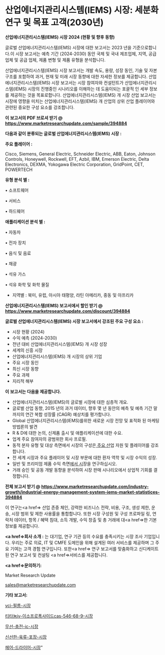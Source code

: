 # 산업에너지관리시스템(IEMS) 시장: 세분화 연구 및 목표 고객(2030년)

<strong>산업에너지관리시스템(IEMS) 시장 2024 (현황 및 향후 동향)</strong>

글로벌 산업에너지관리시스템(IEMS) 시장에 대한 보고서는 2023 년을 기준으로합니다.이 시장 보고서는 예측 기간 (2024-2030) 동안 국제 및 국내 제조업체, 지역, 공급 업체 및 공급 업체, 제품 변형 및 제품 유형을 분석합니다.

산업에너지관리시스템(IEMS) 시장 보고서는 개발 속도, 용량, 성장 동인, 기술 및 자본 구조를 포함하여 과거, 현재 및 미래 시장 동향에 대한 자세한 정보를 제공합니다. 산업에너지관리시스템(IEMS) 시장 보고서는 시장 참여자와 컨설턴트가 산업에너지관리시스템(IEMS) 시장의 진행중인 시나리오를 이해하는 데 도움이되는 포괄적 인 세부 정보를 제공하는 것을 목표로합니다. 산업에너지관리시스템(IEMS) 개 시장 산업 보고서는 시장에 영향을 미치는 산업에너지관리시스템(IEMS) 개 산업의 상위 산업 플레이어와 관련된 중요한 구성 요소를 강조합니다.



<strong>이 보고서의 PDF 브로셔 받기 @ <a href=https://www.marketresearchupdate.com/sample/394884>https://www.marketresearchupdate.com/sample/394884</a></strong>



<strong>다음과 같이 분류되는 글로벌 산업에너지관리시스템(IEMS) 시장 :</strong>



<strong>주요 플레이어 :</strong>

Cisco, Siemens, General Electric, Schneider Electric, ABB, Eaton, Johnson Controls, Honeywell, Rockwell, EFT, Azbil, IBM, Emerson Electric, Delta Electronics, DEXMA, Yokogawa Electric Corporation, GridPoint, CET, POWERTECH



<strong>유형 분석 별 :</strong>

• 소프트웨어

• 서비스

• 하드웨어



<strong>애플리케이션 분석 별 :</strong>

• 자동차

• 전자 장치

• 음식 및 음료

• 채광

• 석유 가스

• 석유 화학 및 화학 물질

<ul>
  <li>지역별 : 북미, 유럽, 아시아 태평양, 라틴 아메리카, 중동 및 아프리카</li>
</ul>


<strong>산업에너지관리시스템(IEMS) 보고서에서 할인 받기 @ <a href=https://www.marketresearchupdate.com/discount/394884>https://www.marketresearchupdate.com/discount/394884</a></strong>



<strong>글로벌 산업에너지관리시스템(IEMS) 시장 보고서에서 강조된 주요 구성 요소 :</strong>
<ul>
  <li>시장 현황 (2024)</li>
  <li>수익 예측 (2024-2030)</li>
  <li>전년 대비 산업에너지관리시스템(IEMS) 개 시장 성장</li>
  <li>세계의 신흥 시장</li>
  <li>산업에너지관리시스템(IEMS) 개 시장의 상위 기업</li>
  <li>주요 시장 동인</li>
  <li>최신 시장 동향</li>
  <li>주요 과제</li>
  <li>지리적 해부</li>
</ul>


<strong>이 보고서는 다음을 제공합니다.</strong>
<ul>
  <li>산업에너지관리시스템(IEMS)의 글로벌 시장에 대한 심층적 개요.</li>
  <li>글로벌 산업 동향, 2015 년의 과거 데이터, 향후 몇 년 동안의 예측 및 예측 기간 말까지의 연간 복합 성장률 (CAGR) 예상치를 평가합니다.</li>
  <li>Global 산업에너지관리시스템(IEMS)를위한 새로운 시장 전망 및 표적화 된 마케팅 방법론의 발견</li>
  <li>R &amp; D에 대한 논의, 신제품 출시 및 애플리케이션에 대한 수요.</li>
  <li>업계 주요 참여자의 광범위한 회사 프로필.</li>
  <li>동적 분자 유형 및 대상 측면에서 시장의 구성은<a href=> 주요 산</a>업 자원 및 플레이어를 강조합니다.</li>
  <li>전 세계 시장과 주요 플레이어 및 시장 부문에 대한 환자 역학 및 시장 수익의 성장.</li>
  <li>일반 및 프리미엄 제품 수익 측면<a href=>에서 시</a>장을 연구하십시오.</li>
  <li>거래 승인 및 공동 개발 동향을 분석하여 시장 판매 시나리오에서 상업적 기회를 결정합니다.</li>
</ul>



<strong>전체 보고서 받기 @ <a href=https://www.marketresearchupdate.com/industry-growth/industrial-energy-management-system-iems-market-statistices-394884>https://www.marketresearchupdate.com/industry-growth/industrial-energy-management-system-iems-market-statistices-394884</a></strong>

이 연구는<a href=> 산업 존중</a> 체인, 강력한 비즈니스 전략, 비용, 구조, 생성 제한, 운송, 시장 범위 및 제한 사용률을 통합합니다. 또한 시장 구성원 및 구성 프로파일 링, 연락처 데이터, 항목 / 혜택 침대, 소득 개발, 수익 창출 및 총 거래에 대<a href=>한 기본 </a>정보를 제공합니다.



<strong><a href=>회사 소</a>개 :</strong>
는 대기업, 연구 기관 등의 수요를 충족시키는 시장 조사 기업입니다. 우리는 주로 의료, IT 및 CMFE 도메인을 위해 설계된 여러 서비스를 제공하며 그 주요 기여는 고객 경험 연구입니다. 또한<a href=> 연구 보</a>고서를 맞춤화하고 신디케이트 된 연구 보고서 및 컨설팅 <a href=>서비스</a>를 제공합니다.



<strong><a href=>문의하기:</a></strong>

Market Research Update

sales@marketresearchupdate.com



<strong>기타 보고서:</strong>

<a href=https://www.linkedin.com/pulse/vci-필름-시장-경쟁-분석-및-성장-잠재력-2029-consumer-connection-chronicles-24-/>vci-필름-시장</a>

<a href=https://www.linkedin.com/pulse/티타늄iv-이소프로폭사이드cas-546-68-9-시장-세분화-연구-및-mhpsf/>티타늄iv-이소프로폭사이드cas-546-68-9-시장</a>

<a href=https://www.linkedin.com/pulse/무선-충전-ic-시장-현재-및-미래-성장-2029-trend-tracking-tips-360-analysis-zvjef/>무선-충전-ic-시장</a>

<a href=https://www.linkedin.com/pulse/신선한-육류-포장-시장-세분화-연구-및-목표-고객2030년-trend-tracking-tips-360-analysis-ygvuf/>신선한-육류-포장-시장</a>

<a href=https://www.linkedin.com/pulse/헤어-드라이어-시장-현재-및-미래-성장-2029-isdailynews-xjuzf/>헤어-드라이어-시장</a>"
